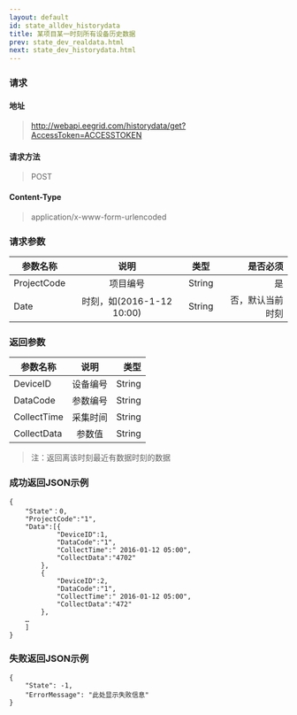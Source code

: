 ```yaml
---
layout: default
id: state_alldev_historydata
title: 某项目某一时刻所有设备历史数据
prev: state_dev_realdata.html
next: state_dev_historydata.html
---
```


### 请求
#### 地址
> http://webapi.eegrid.com/historydata/get?AccessToken=ACCESSTOKEN

#### 请求方法
> POST

#### Content-Type
> application/x-www-form-urlencoded

### 请求参数
| 参数名称        | 说明           | 类型  |   是否必须  |
| ------------- |:-------------:|:------:|-----:|
| ProjectCode      | 项目编号 | String |  是   |
| Date      | 时刻，如(2016-1-12 10:00) | String |  否，默认当前时刻   |


### 返回参数
| 参数名称        | 说明           | 类型  |
| ------------- |:-------------:| -----:|
| DeviceID      | 设备编号 | String |
| DataCode        | 参数编号 | String |
| CollectTime      | 采集时间      | String |
| CollectData      | 参数值 | String |

> 注：返回离该时刻最近有数据时刻的数据

### 成功返回JSON示例
```
{
    "State"：0,
    "ProjectCode":"1",
    "Data":[{
            "DeviceID":1,
            "DataCode":"1",
            "CollectTime":" 2016-01-12 05:00",
            "CollectData":"4702"
        },
        {
            "DeviceID":2,
            "DataCode":"1",
            "CollectTime":" 2016-01-12 05:00",
            "CollectData":"472"
        },
    …
    ]
}

```

### 失败返回JSON示例 
```
{
    "State": -1,
    "ErrorMessage": "此处显示失败信息"
}
```
